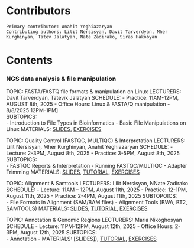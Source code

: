 # Contributors
    Primary contributor: Anahit Yeghiazaryan
    Contributing authors: Lilit Nersisyan, Davit Tarverdyan, Mher Kurghinyan, Tatev Jalatyan, Nate Zadirako, Siras Hakobyan
  
# Contents 
  ### NGS data analysis & file manipulation
  TOPIC: FASTA/FASTQ file formats & manipulation on Linux 
  LECTURERS:  Davit Tarverdyan, Tatevik Jalatyan
  SCHEDULE:
      - Practice: 11AM-12PM, AUGUST 8th, 2025
      - Office Hours: Linux & FASTA/Q manipulation - 8/8/2025 12PM-1PM]  
  SUBTOPICS:   
      - Introduction to File Types in Bioinformatics
      - Basic File Manipulations on Linux 
  MATERIALS: [SLIDES](https://docs.google.com/presentation/d/147S8KHfASleNNnflGcAHNm_17RivY0Ik3SBDx_QqfxA/edit?slide=id.g33d5a1ad07d_0_177#slide=id.g33d5a1ad07d_0_177), [EXERCISES]()


  TOPIC: Quality Control (FASTQC, MULTIQC) & Interpretation
  LECTURERS: Lilit Nersisyan, Mher Kurghinyan, Anahit Yeghiazaryan
  SCHEDULE: 
      - Lecture: 2-3PM, August 8th, 2025 
      - Practice: 3-5PM, August 8th, 2025
  SUBTOPICS:   
      - FASTQC Reports & Interpretation
      - Running FASTQC/MULTIQC
      - Adapter Trimming
  MATERIALS: [SLIDES](https://docs.google.com/presentation/d/17kIqHhE1-EcamWTcxxPEj-M4FjJvLYy7nw7EVw7beiY/edit?usp=sharing), [TUTORIAL](https://github.com/abi-am/omicss-25/blob/d0419ab896f09ed672cb5552bba0791d006bc056/NGS%20data%20analysis%20%26%20file%20manipulation/exercises/fastqc_tutorial.md), [EXERCISES]()


  TOPIC: Alignment & Samtools
  LECTURERS: Lilit Nersisyan, NNate Zadirako
  SCHEDULE:
      - Lecture: 11AM – 12PM, August 11th, 2025
      - Practice: 12-1PM, August 11th, 2025
      - Practice: 2-4PM, August 11th, 2025
  SUBTOPOICS:   
      - File Formats in Alignment (SAM/BAM files)
      - Alignment Tools (BWA, BT2, SAMTOOLS)
  MATERIALS: [SLIDES](https://docs.google.com/presentation/d/1tNOKpZZuyiv5n5Cl6aCLpbwf8a-lcqGt/edit?usp=drive_link&ouid=112677744829360659757&rtpof=true&sd=true), [TUTORIAL](https://github.com/abi-am/omicss-25/blob/58ae9c8058542b4a2a1b33658e6514eb474e2508/NGS%20data%20analysis%20%26%20file%20manipulation/alignment_practice/README.md), [EXERCISES]()
  

  TOPIC: Annotation & Genomic Regions
  LECTURERS: Maria Nikoghosyan
  SCHEDULE
      - Lecture: 11PM-12PM, August 12th, 2025
      - Office Hours: 2-3PM, August 12th, 2025 
  SUBTOPICS:   
      - Annotation
      -
  MATERIALS: [SLIDES]), [TUTORIAL](), [EXERCISES]()
  


